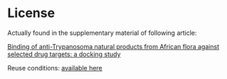 # License

Actually found in the supplementary material of following article:

[Binding of anti-Trypanosoma natural products from African flora against selected drug targets: a docking study](https://link.springer.com/article/10.1007/s00044-016-1764-y?shared-article-renderer)

Reuse conditions:
[available here](https://link.springer.com/article/10.1007/s00044-016-1764-y?shared-article-renderer#rightslink)